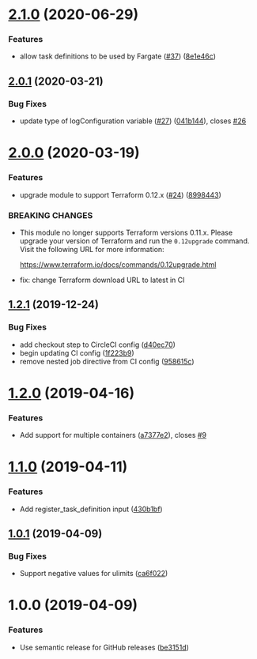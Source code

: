 # [2.1.0](https://github.com/mongodb/terraform-aws-ecs-task-definition/compare/v2.0.1...v2.1.0) (2020-06-29)


### Features

* allow task definitions to be used by Fargate ([#37](https://github.com/mongodb/terraform-aws-ecs-task-definition/issues/37)) ([8e1e46c](https://github.com/mongodb/terraform-aws-ecs-task-definition/commit/8e1e46ca235e5fb3113bef6e44622a3f9e2664ee))

## [2.0.1](https://github.com/mongodb/terraform-aws-ecs-task-definition/compare/v2.0.0...v2.0.1) (2020-03-21)


### Bug Fixes

* update type of logConfiguration variable ([#27](https://github.com/mongodb/terraform-aws-ecs-task-definition/issues/27)) ([041b144](https://github.com/mongodb/terraform-aws-ecs-task-definition/commit/041b1445f074dfa3205da1a32d5f91496449f728)), closes [#26](https://github.com/mongodb/terraform-aws-ecs-task-definition/issues/26)

# [2.0.0](https://github.com/mongodb/terraform-aws-ecs-task-definition/compare/v1.2.1...v2.0.0) (2020-03-19)


### Features

* upgrade module to support Terraform 0.12.x ([#24](https://github.com/mongodb/terraform-aws-ecs-task-definition/issues/24)) ([8998443](https://github.com/mongodb/terraform-aws-ecs-task-definition/commit/899844342323285fb5c4cac4f4bc80c9b31dcdc5))


### BREAKING CHANGES

* This module no longer supports Terraform versions 0.11.x. Please upgrade
your version of Terraform and run the `0.12upgrade` command. Visit the
following URL for more information:

    https://www.terraform.io/docs/commands/0.12upgrade.html

* fix: change Terraform download URL to latest in CI

## [1.2.1](https://github.com/mongodb/terraform-aws-ecs-task-definition/compare/v1.2.0...v1.2.1) (2019-12-24)


### Bug Fixes

* add checkout step to CircleCI config ([d40ec70](https://github.com/mongodb/terraform-aws-ecs-task-definition/commit/d40ec709706d7bfafce8c15eaf3f8915af3d424f))
* begin updating CI config ([1f223b9](https://github.com/mongodb/terraform-aws-ecs-task-definition/commit/1f223b93aa62bd76607a4d31a8d55fe5e17d1ca8))
* remove nested job directive from CI config ([958615c](https://github.com/mongodb/terraform-aws-ecs-task-definition/commit/958615c4547f163752560760b2ca3f0477f52e5f))

# [1.2.0](https://github.com/mongodb/terraform-aws-ecs-task-definition/compare/v1.1.0...v1.2.0) (2019-04-16)


### Features

* Add support for multiple containers ([a7377e2](https://github.com/mongodb/terraform-aws-ecs-task-definition/commit/a7377e2)), closes [#9](https://github.com/mongodb/terraform-aws-ecs-task-definition/issues/9)

# [1.1.0](https://github.com/mongodb/terraform-aws-ecs-task-definition/compare/v1.0.1...v1.1.0) (2019-04-11)


### Features

* Add register_task_definition input ([430b1bf](https://github.com/mongodb/terraform-aws-ecs-task-definition/commit/430b1bf))

## [1.0.1](https://github.com/mongodb/terraform-aws-ecs-task-definition/compare/v1.0.0...v1.0.1) (2019-04-09)


### Bug Fixes

* Support negative values for ulimits ([ca6f022](https://github.com/mongodb/terraform-aws-ecs-task-definition/commit/ca6f022))

# 1.0.0 (2019-04-09)


### Features

* Use semantic release for GitHub releases ([be3151d](https://github.com/mongodb/terraform-aws-ecs-task-definition/commit/be3151d))
